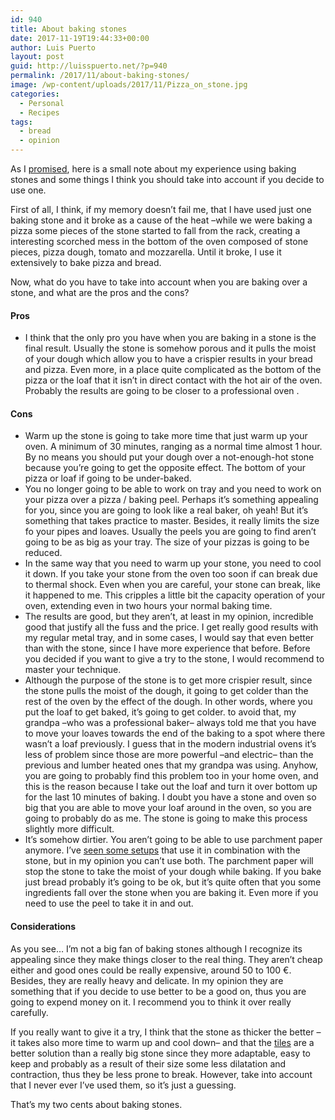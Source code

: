 ```yaml
---
id: 940
title: About baking stones
date: 2017-11-19T19:44:33+00:00
author: Luis Puerto
layout: post
guid: http://luisspuerto.net/?p=940
permalink: /2017/11/about-baking-stones/
image: /wp-content/uploads/2017/11/Pizza_on_stone.jpg
categories:
  - Personal
  - Recipes
tags:
  - bread
  - opinion
---
```

As I [promised](http://luisspuerto.net/2017/11/pizza-recipe/), here is a small note about my experience using baking stones and some things I think you should take into account if you decide to use one.

First of all, I think, if my memory doesn&#8217;t fail me, that I have used just one baking stone and it broke as a cause of the heat –while we were baking a pizza some pieces of the stone started to fall from the rack, creating a interesting scorched mess in the bottom of the oven composed of stone pieces, pizza dough, tomato and mozzarella. Until it broke, I use it extensively to bake pizza and bread.

Now, what do you have to take into account when you are baking over a stone, and what are the pros and the cons?

#### Pros

  * I think that the only pro you have when you are baking in a stone is the final result. Usually the stone is somehow porous and it pulls the moist of your dough which allow you to have a crispier results in your bread and pizza. Even more, in a place quite complicated as the bottom of the pizza or the loaf that it isn&#8217;t in direct contact with the hot air of the oven. Probably the results are going to be closer to a professional oven .

#### Cons

  * Warm up the stone is going to take more time that just warm up your oven. A minimum of 30 minutes, ranging as a normal time almost 1 hour. By no means you should put your dough over a not-enough-hot stone because you&#8217;re going to get the opposite effect. The bottom of your pizza or loaf if going to be under-baked.
  * You no longer going to be able to work on tray and you need to work on your pizza over a pizza / baking peel. Perhaps it&#8217;s something appealing for you, since you are going to look like a real baker, oh yeah! But it&#8217;s something that takes practice to master. Besides, it really limits the size fo your pipes and loaves. Usually the peels you are going to find aren&#8217;t going to be as big as your tray. The size of your pizzas is going to be reduced.
  * In the same way that you need to warm up your stone, you need to cool it down. If you take your stone from the oven too soon if can break due to thermal shock. Even when you are careful, your stone can break, like it happened to me. This cripples a little bit the capacity operation of your oven, extending even in two hours your normal baking time.
  * The results are good, but they aren&#8217;t, at least in my opinion, incredible good that justify all the fuss and the price. I get really good results with my regular metal tray, and in some cases, I would say that even better than with the stone, since I have more experience that before. Before you decided if you want to give a try to the stone, I would recommend to master your technique.
  * Although the purpose of the stone is to get more crispier result, since the stone pulls the moist of the dough, it going to get colder than the rest of the oven by the effect of the dough. In other words, where you put the loaf to get baked, it&#8217;s going to get colder. to avoid that, my grandpa –who was a professional baker– always told me that you have to move your loaves towards the end of the baking to a spot where there wasn&#8217;t a loaf previously. I guess that in the modern industrial ovens it&#8217;s less of problem since those are more powerful –and electric– than the previous and lumber heated ones that my grandpa was using. Anyhow, you are going to probably find this problem too in your home oven, and this is the reason because I take out the loaf and turn it over bottom up for the last 10 minutes of baking. I doubt you have a stone and oven so big that you are able to move your loaf around in the oven, so you are going to probably do as me. The stone is going to make this process slightly more difficult.
  * It&#8217;s somehow dirtier. You aren&#8217;t going to be able to use parchment paper anymore. I&#8217;ve [seen some setups](https://www.theperfectloaf.com/baking-with-steam-in-your-home-oven/) that use it in combination with the stone, but in my opinion you can&#8217;t use both. The parchment paper will stop the stone to take the moist of your dough while baking. If you bake just bread probably it&#8217;s going to be ok, but it&#8217;s quite often that you some ingredients fall over the stone when you are baking it. Even more if you need to use the peel to take it in and out.

#### Considerations

As you see&#8230; I&#8217;m not a big fan of baking stones although I recognize its appealing since they make things closer to the real thing. They aren&#8217;t cheap either and good ones could be really expensive, around 50 to 100 €. Besides, they are really heavy and delicate. In my opinion they are something that if you decide to use better to be a good on, thus you are going to expend money on it. I recommend you to think it over really carefully.

If you really want to give it a try, I think that the stone as thicker the better –it takes also more time to warm up and cool down– and that the [tiles](https://www.amazon.com/Kitchen-Supply-Stone-Baking-Tiles/dp/B001ET7B1C/ref=sr_1_48?s=home-garden&ie=UTF8&qid=1511105599&sr=1-48&keywords=baking+stones) are a better solution than a really big stone since they more adaptable, easy to keep and probably as a result of their size some less dilatation and contraction, thus they be less prone to break. However, take into account that I never ever I&#8217;ve used them, so it&#8217;s just a guessing.

That&#8217;s my two cents about baking stones.